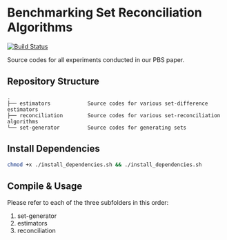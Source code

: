 # Benchmarking Set Reconciliation Algorithms

[![Build Status](https://travis-ci.com/long-gong/reconciliation-benchmark.svg?token=YfqHgcbyJqDSJGqLz6ea&branch=master)](https://travis-ci.com/long-gong/reconciliation-benchmark)

Source codes for all experiments conducted in our PBS paper.

## Repository Structure

    .
    ├── estimators            Source codes for various set-difference estimators
    ├── reconciliation        Source codes for various set-reconciliation algorithms
    └── set-generator         Source codes for generating sets

## Install Dependencies

```bash
chmod +x ./install_dependencies.sh && ./install_dependencies.sh
```

## Compile & Usage

Please refer to each of the three subfolders in this order: 
1. set-generator
2. estimators
3. reconciliation